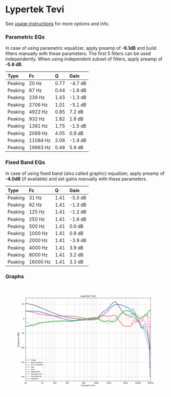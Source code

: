 # Lypertek Tevi
See [usage instructions](https://github.com/jaakkopasanen/AutoEq#usage) for more options and info.

### Parametric EQs
In case of using parametric equalizer, apply preamp of **-6.1dB** and build filters manually
with these parameters. The first 5 filters can be used independently.
When using independent subset of filters, apply preamp of **-5.8 dB**.

| Type    | Fc       |    Q | Gain    |
|:--------|:---------|:-----|:--------|
| Peaking | 20 Hz    | 0.77 | -4.7 dB |
| Peaking | 67 Hz    | 0.44 | -1.6 dB |
| Peaking | 239 Hz   | 1.43 | -1.3 dB |
| Peaking | 2706 Hz  | 1.01 | -5.1 dB |
| Peaking | 4922 Hz  | 0.85 | 7.2 dB  |
| Peaking | 932 Hz   | 1.82 | 1.6 dB  |
| Peaking | 1381 Hz  | 1.75 | -1.5 dB |
| Peaking | 2069 Hz  | 4.05 | 0.9 dB  |
| Peaking | 11084 Hz | 2.08 | -1.9 dB |
| Peaking | 19663 Hz | 0.48 | 5.9 dB  |

### Fixed Band EQs
In case of using fixed band (also called graphic) equalizer, apply preamp of **-4.0dB**
(if available) and set gains manually with these parameters.

| Type    | Fc       |    Q | Gain    |
|:--------|:---------|:-----|:--------|
| Peaking | 31 Hz    | 1.41 | -5.0 dB |
| Peaking | 62 Hz    | 1.41 | -1.3 dB |
| Peaking | 125 Hz   | 1.41 | -1.2 dB |
| Peaking | 250 Hz   | 1.41 | -1.6 dB |
| Peaking | 500 Hz   | 1.41 | 0.0 dB  |
| Peaking | 1000 Hz  | 1.41 | 0.9 dB  |
| Peaking | 2000 Hz  | 1.41 | -3.9 dB |
| Peaking | 4000 Hz  | 1.41 | 3.9 dB  |
| Peaking | 8000 Hz  | 1.41 | 3.2 dB  |
| Peaking | 16000 Hz | 1.41 | 3.3 dB  |

### Graphs
![](./Lypertek%20Tevi.png)
